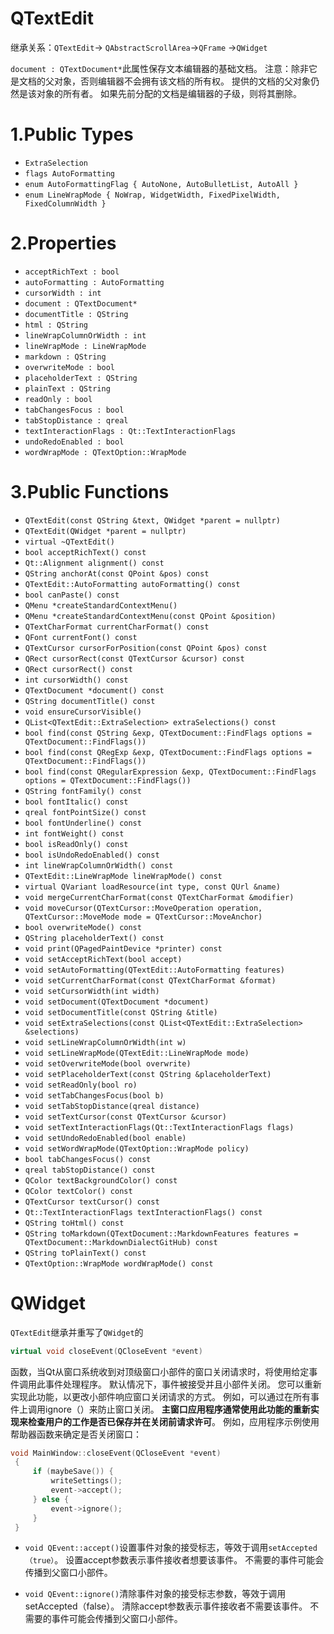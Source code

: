 # QTextEdit

继承关系：`QTextEdit`-> `QAbstractScrollArea`->`QFrame` ->`QWidget`

`document : QTextDocument*`此属性保存文本编辑器的基础文档。
注意：除非它是文档的父对象，否则编辑器不会拥有该文档的所有权。 提供的文档的父对象仍然是该对象的所有者。 如果先前分配的文档是编辑器的子级，则将其删除。

# 1.Public Types

- `ExtraSelection`
- `flags AutoFormatting`
- `enum AutoFormattingFlag { AutoNone, AutoBulletList, AutoAll }`
- `enum LineWrapMode { NoWrap, WidgetWidth, FixedPixelWidth, FixedColumnWidth }`

# 2.Properties

- `acceptRichText : bool`
- `autoFormatting : AutoFormatting`
- `cursorWidth : int`
- `document : QTextDocument*`
- `documentTitle : QString`
- `html : QString`
- `lineWrapColumnOrWidth : int`
- `lineWrapMode : LineWrapMode`
- `markdown : QString`
- `overwriteMode : bool`
- `placeholderText : QString`
- `plainText : QString`
- `readOnly : bool`
- `tabChangesFocus : bool`
- `tabStopDistance : qreal`
- `textInteractionFlags : Qt::TextInteractionFlags`
- `undoRedoEnabled : bool`
- `wordWrapMode : QTextOption::WrapMode`

# 3.Public Functions

- `QTextEdit(const QString &text, QWidget *parent = nullptr)`
- `QTextEdit(QWidget *parent = nullptr)`
- `virtual ~QTextEdit()`
- `bool acceptRichText() const`
- `Qt::Alignment alignment() const`
- `QString anchorAt(const QPoint &pos) const`
- `QTextEdit::AutoFormatting autoFormatting() const`
- `bool canPaste() const`
- `QMenu *createStandardContextMenu()`
- `QMenu *createStandardContextMenu(const QPoint &position)`
- `QTextCharFormat currentCharFormat() const`
- `QFont currentFont() const`
- `QTextCursor cursorForPosition(const QPoint &pos) const`
- `QRect cursorRect(const QTextCursor &cursor) const`
- `QRect cursorRect() const`
- `int cursorWidth() const`
- `QTextDocument *document() const`
- `QString documentTitle() const`
- `void ensureCursorVisible()`
- `QList<QTextEdit::ExtraSelection> extraSelections() const`
- `bool find(const QString &exp, QTextDocument::FindFlags options = QTextDocument::FindFlags())`
- `bool find(const QRegExp &exp, QTextDocument::FindFlags options = QTextDocument::FindFlags())`
- `bool find(const QRegularExpression &exp, QTextDocument::FindFlags options = QTextDocument::FindFlags())`
- `QString fontFamily() const`
- `bool fontItalic() const`
- `qreal fontPointSize() const`
- `bool fontUnderline() const`
- `int fontWeight() const`
- `bool isReadOnly() const`
- `bool isUndoRedoEnabled() const`
- `int lineWrapColumnOrWidth() const`
- `QTextEdit::LineWrapMode lineWrapMode() const`
- `virtual QVariant loadResource(int type, const QUrl &name)`
- `void mergeCurrentCharFormat(const QTextCharFormat &modifier)`
- `void moveCursor(QTextCursor::MoveOperation operation, QTextCursor::MoveMode mode = QTextCursor::MoveAnchor)`
- `bool overwriteMode() const`
- `QString placeholderText() const`
- `void print(QPagedPaintDevice *printer) const`
- `void setAcceptRichText(bool accept)`
- `void setAutoFormatting(QTextEdit::AutoFormatting features)`
- `void setCurrentCharFormat(const QTextCharFormat &format)`
- `void setCursorWidth(int width)`
- `void setDocument(QTextDocument *document)`
- `void setDocumentTitle(const QString &title)`
- `void setExtraSelections(const QList<QTextEdit::ExtraSelection> &selections)`
- `void setLineWrapColumnOrWidth(int w)`
- `void setLineWrapMode(QTextEdit::LineWrapMode mode)`
- `void setOverwriteMode(bool overwrite)`
- `void setPlaceholderText(const QString &placeholderText)`
- `void setReadOnly(bool ro)`
- `void setTabChangesFocus(bool b)`
- `void setTabStopDistance(qreal distance)`
- `void setTextCursor(const QTextCursor &cursor)`
- `void setTextInteractionFlags(Qt::TextInteractionFlags flags)`
- `void setUndoRedoEnabled(bool enable)`
- `void setWordWrapMode(QTextOption::WrapMode policy)`
- `bool tabChangesFocus() const`
- `qreal tabStopDistance() const`
- `QColor textBackgroundColor() const`
- `QColor textColor() const`
- `QTextCursor textCursor() const`
- `Qt::TextInteractionFlags textInteractionFlags() const`
- `QString toHtml() const`
- `QString toMarkdown(QTextDocument::MarkdownFeatures features = QTextDocument::MarkdownDialectGitHub) const`
- `QString toPlainText() const`
- `QTextOption::WrapMode wordWrapMode() const`

# QWidget

`QTextEdit`继承并重写了`QWidget`的

```c++
virtual void closeEvent(QCloseEvent *event)
```

函数，当Qt从窗口系统收到对顶级窗口小部件的窗口关闭请求时，将使用给定事件调用此事件处理程序。
默认情况下，事件被接受并且小部件关闭。 您可以重新实现此功能，以更改小部件响应窗口关闭请求的方式。 例如，可以通过在所有事件上调用ignore（）来防止窗口关闭。
**主窗口应用程序通常使用此功能的重新实现来检查用户的工作是否已保存并在关闭前请求许可**。 例如，应用程序示例使用帮助器函数来确定是否关闭窗口：

```c++
void MainWindow::closeEvent(QCloseEvent *event)
 {
     if (maybeSave()) {
         writeSettings();
         event->accept();
     } else {
         event->ignore();
     }
 }
```

- `void QEvent::accept()`设置事件对象的接受标志，等效于调用`setAccepted（true）`。
  设置accept参数表示事件接收者想要该事件。 不需要的事件可能会传播到父窗口小部件。

- `void QEvent::ignore()`清除事件对象的接受标志参数，等效于调用setAccepted（false）。
  清除accept参数表示事件接收者不需要该事件。 不需要的事件可能会传播到父窗口小部件。